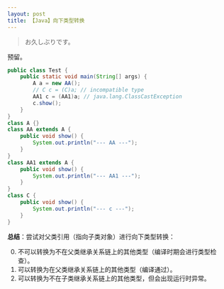 ```yaml
---
layout: post
title: 【Java】向下类型转换
---
```


> お久しぶりです。

预留。

```java
public class Test {
    public static void main(String[] args) {
        A a = new AA();
        // C c = (C)a; // incompatible type
        AA1 c = (AA1)a; // java.lang.ClassCastException
        c.show();
    }
}
class A {}
class AA extends A {
    public void show() {
        System.out.println("--- AA ---");
    }
}
class AA1 extends A {
    public void show() {
        System.out.println("--- AA1 ---");
    }
}
class C {
    public void show() {
        System.out.println("--- c ---");
    }
}
```

**总结**：尝试对父类引用（指向子类对象）进行向下类型转换：

0. 不可以转换为不在父类继承关系链上的其他类型（编译时期会进行类型检查）。
1. 可以转换为在父类继承关系链上的其他类型（编译通过）。
2. 可以转换为不在子类继承关系链上的其他类型，但会出现运行时异常。
